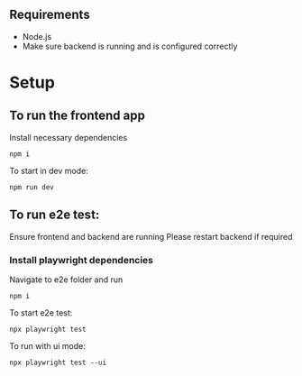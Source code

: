 ## Requirements

- Node.js
- Make sure backend is running and is configured correctly

# Setup

## To run the frontend app

Install necessary dependencies

```
npm i
```

To start in dev mode:

```
npm run dev
```

## To run e2e test:

Ensure frontend and backend are running
Please restart backend if required

### Install playwright dependencies

Navigate to e2e folder and run

```
npm i
```

To start e2e test:

```
npx playwright test
```

To run with ui mode:

```
npx playwright test --ui
```
